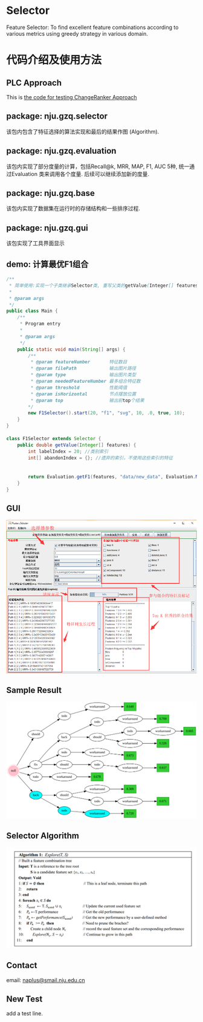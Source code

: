 # Selector
Feature Selector: To find excellent feature combinations according to various metrics using greedy strategy in various domain.

# 代码介绍及使用方法

## PLC Approach
This is [the code for testing ChangeRanker Approach](https://github.com/Naplues/ChangeRanker)

## package: nju.gzq.selector
该包内包含了特征选择的算法实现和最后的结果作图 (Algorithm).

## package: nju.gzq.evaluation
该包内实现了部分度量的计算，包括Recall@k, MRR, MAP, F1, AUC 5种, 统一通过Evaluation 类来调用各个度量.
后续可以继续添加新的度量.

## package: nju.gzq.base
该包内实现了数据集在运行时的存储结构和一些排序过程.

## package: nju.gzq.gui
该包实现了工具界面显示

## demo: 计算最优F1组合
```java
/**
 * 简单使用:实现一个子类继承Selector类, 重写父类的getValue(Integer[] features)方法(即,调用预先实现的度量计算结果)
 *
 * @param args
 */
public class Main {
    /**
     * Program entry
     *
     * @param args
     */
    public static void main(String[] args) {
    	/**
	     * @param featureNumber       特征数目
	     * @param filePath            输出图片路径
	     * @param type                输出图片类型
	     * @param neededFeatureNumber 最多组合特征数
	     * @param threshold           性能阈值
	     * @param isHorizontal        节点摆放位置
	     * @param top                 输出前top个结果
    	*/
        new F1Selector().start(20, "f1", "svg", 10, .0, true, 10);
    }
}

class F1Selector extends Selector {
    public double getValue(Integer[] features) {
        int labelIndex = 20; //类别索引
        int[] abandonIndex = {}; //遗弃的索引，不使用这些索引的特征

        
        return Evaluation.getF1(features, "data/new_data", Evaluation.MULTIPLE, labelIndex, abandonIndex);
    }
}
```

## GUI
![GUI](https://github.com/Naplues/Selector/blob/master/assert/gui.bmp "GUI")

## Sample Result
![Algorithm](https://github.com/Naplues/Selector/blob/master/assert/f1.svg "Algorithm")

## Selector Algorithm
![sample](https://github.com/Naplues/Selector/blob/master/assert/algorithm.bmp)


## Contact
email: naplus@smail.nju.edu.cn

## New Test
add a test line.
